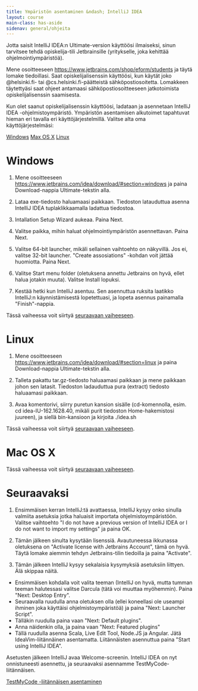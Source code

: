 ```yaml
---
title: Ympäristön asentaminen &ndash; IntelliJ IDEA
layout: course
main-class: has-aside
sidenav: general/ohjeita
---
```


Jotta saisit IntelliJ IDEA:n Ultimate-version käyttöösi ilmaiseksi, sinun tarvitsee tehdä opiskelija-tili Jetbrainsille (yritykselle, joka kehittää ohjelmointiympäristöä).

Mene osoitteeseen <https://www.jetbrains.com/shop/eform/students> ja täytä lomake tiedoillasi. Saat opiskelijalisenssin käyttöösi, kun käytät joko @helsinki.fi- 
tai @cs.helsinki.fi-päätteistä sähköpostiosoitetta. Lomakkeen täytettyäsi saat ohjeet antamaasi sähköpostiosoitteeseen jatkotoimista opiskelijalisenssin saamisesta.

Kun olet saanut opiskelijalisenssin käyttöösi, ladataan ja asennetaan IntelliJ IDEA -ohjelmistoympäristö. Ympäristön asentamisen alkutoimet tapahtuvat hieman eri tavalla eri käyttöjärjestelmillä. Valitse alta oma käyttöjärjestelmäsi:

<div class="actions">
	<a class="action" href="#windows">Windows</a>
	<a class="action" href="#mac-os-x">Max OS X</a>
	<a class="action" href="#linux">Linux</a>
</div>

# Windows

1. Mene osoitteeseen <https://www.jetbrains.com/idea/download/#section=windows> ja paina Download-nappia Ultimate-tekstin alla.

2. Lataa exe-tiedosto haluamaasi paikkaan. Tiedoston latauduttua asenna IntelliJ IDEA tuplaklikkaamalla ladattua tiedostoa.

3. Intallation Setup Wizard aukeaa. Paina Next.

4. Valitse paikka, mihin haluat ohjelmointiympäristön asennettavan. Paina Next.

5. Valitse 64-bit launcher, mikäli sellainen vaihtoehto on näkyvillä. Jos ei, valitse 32-bit launcher. "Create assosiations" -kohdan voit jättää huomiotta. Paina Next.

6. Valitse Start menu folder (oletuksena annettu Jetbrains on hyvä, ellet halua jotakin muuta). Valitse Install lopuksi.

7. Kestää hetki kun IntelliJ asentuu. Sen asennuttua ruksita laatikko IntelliJ:n käynnistämisestä lopetettuasi, ja lopeta asennus painamalla "Finish"-nappia.

Tässä vaiheessa voit siirtyä [seuraavaan vaiheeseen](#seuraavaksi).


# Linux

1. Mene osoitteeseen <https://www.jetbrains.com/idea/download/#section=linux> ja paina Download-nappia Ultimate-tekstin alla.

2. Talleta pakattu tar.gz-tiedosto haluaamasi paikkaan ja mene paikkaan johon sen latasit. Tiedoston ladauduttua pura (extract) tiedosto haluaamasi paikkaan.

3. Avaa komentorivi, siirry puretun kansion sisälle (cd-komennolla, esim. cd idea-IU-162.1628.40, mikäli purit tiedoston Home-hakemistosi juureen), ja siellä bin-kansioon ja kirjoita ./idea.sh

Tässä vaiheessa voit siirtyä [seuraavaan vaiheeseen](#seuraavaksi).

# Mac OS X

Tässä vaiheessa voit siirtyä [seuraavaan vaiheeseen](#seuraavaksi).

# Seuraavaksi

1. Ensimmäisen kerran IntelliJ:tä avattaessa, IntelliJ kysyy onko sinulla valmiita asetuksia jotka haluaisit importata ohjelmistoympäristöön. Valitse vaihtoehto "I do not have a previous version of IntelliJ IDEA or I do not want to import my settings" ja paina OK.

2. Tämän jälkeen sinulta kysytään lisenssiä. Avautuneessa ikkunassa oletuksena on "Activate license with Jetbrains Account", tämä on hyvä. Täytä lomake aiemmin tehdyn Jetbrains-tilin tiedoilla ja paina "Activate".

3. Tämän jälkeen IntelliJ kysyy sekalaisia kysymyksiä asetuksiin liittyen. Älä skippaa näitä. 
- Ensimmäisen kohdalla voit valita teeman (IntelliJ on hyvä, mutta tumman teeman halutessasi valitse Darcula (tätä voi muuttaa myöhemmin). Paina "Next: Desktop Entry". 
- Seuraavalla ruudulla anna oletuksen olla (ellei koneellasi ole useampi ihminen joka käyttäisi ohjelmistoympäristöä) ja paina "Next: Launcher Script". 
- Tälläkin ruudulla paina vaan "Next: Default plugins". 
- Anna näidenkin olla, ja paina vaan "Next: Featured plugins"
- Tällä ruudulla asenna Scala, Live Edit Tool, Node.JS ja Angular. Jätä IdeaVim-liitännäinen asentamatta. Liitännäisten asennuttua paina "Start using IntelliJ IDEA".

Asetusten jälkeen IntelliJ avaa Welcome-screenin. IntelliJ IDEA on nyt onnistuneesti asennettu, ja seuraavaksi asennamme TestMyCode-liitännäisen.

<div class="actions">
	<a class="action" href="/courses/general/ohjelmointi/asentaminen/intellij/tmc/">TestMyCode -liitännäisen asentaminen</a>
</div>

